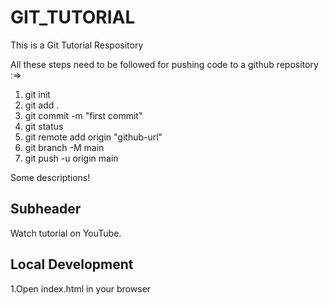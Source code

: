 # GIT_TUTORIAL

This is a Git Tutorial Respository

All these steps need to be followed for pushing code to a github repository :=>
1. git init
2. git add .
3. git commit -m "first commit"
4. git status
5. git remote add origin "github-url"
6. git branch -M main
7. git push -u origin main

Some descriptions!

## Subheader

Watch tutorial on YouTube. 

## Local Development 
1.Open index.html in your browser 

